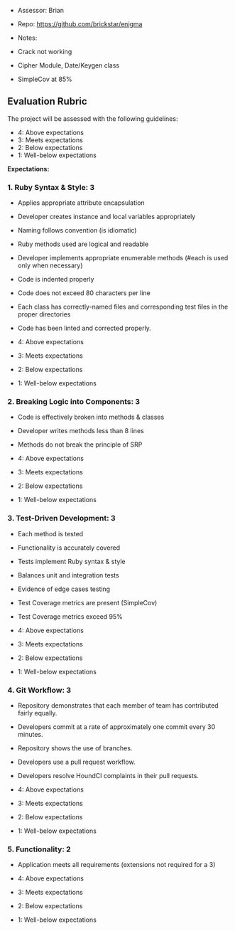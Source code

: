 * Assessor: Brian

* Repo: https://github.com/brickstar/enigma

* Notes:

* Crack not working
* Cipher Module, Date/Keygen class
* SimpleCov at 85%


## Evaluation Rubric

The project will be assessed with the following guidelines:

* 4: Above expectations
* 3: Meets expectations
* 2: Below expectations
* 1: Well-below expectations

**Expectations:**

### 1. Ruby Syntax & Style: 3

* Applies appropriate attribute encapsulation  
* Developer creates instance and local variables appropriately
* Naming follows convention (is idiomatic)
* Ruby methods used are logical and readable  
* Developer implements appropriate enumerable methods (#each is used only when necessary)
* Code is indented properly
* Code does not exceed 80 characters per line
* Each class has correctly-named files and corresponding test files in the proper directories
* Code has been linted and corrected properly.

* 4: Above expectations
* 3: Meets expectations
* 2: Below expectations
* 1: Well-below expectations

### 2. Breaking Logic into Components: 3

* Code is effectively broken into methods & classes
* Developer writes methods less than 8 lines
* Methods do not break the principle of SRP

* 4: Above expectations
* 3: Meets expectations
* 2: Below expectations
* 1: Well-below expectations

### 3. Test-Driven Development: 3

* Each method is tested  
* Functionality is accurately covered
* Tests implement Ruby syntax & style   
* Balances unit and integration tests
* Evidence of edge cases testing
* Test Coverage metrics are present (SimpleCov)
* Test Coverage metrics exceed 95%

* 4: Above expectations
* 3: Meets expectations
* 2: Below expectations
* 1: Well-below expectations

### 4. Git Workflow: 3

* Repository demonstrates that each member of team has contributed fairly equally.
* Developers commit at a rate of approximately one commit every 30 minutes.
* Repository shows the use of branches.
* Developers use a pull request workflow.
* Developers resolve HoundCI complaints in their pull requests.

* 4: Above expectations
* 3: Meets expectations
* 2: Below expectations
* 1: Well-below expectations

### 5. Functionality: 2

* Application meets all requirements (extensions not required for a 3)

* 4: Above expectations
* 3: Meets expectations
* 2: Below expectations
* 1: Well-below expectations
